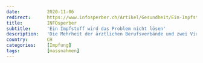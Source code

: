 ```yaml
---
date:          2020-11-06
redirect:      https://www.infosperber.ch/Artikel/Gesundheit/Ein-Impfstoff-wird-das-Problem-nicht-losen
title:         INFOsperber
subtitle:      'Ein Impfstoff wird das Problem nicht lösen'
description:   'Die Mehrheit der ärztlichen Berufsverbände und zwei Virologen in Deutschland verlangen Hygienekonzepte statt Ausgehverbote.'
country:       CH
categories:    [Impfung]
tags:          [massnahmen]
---
```

